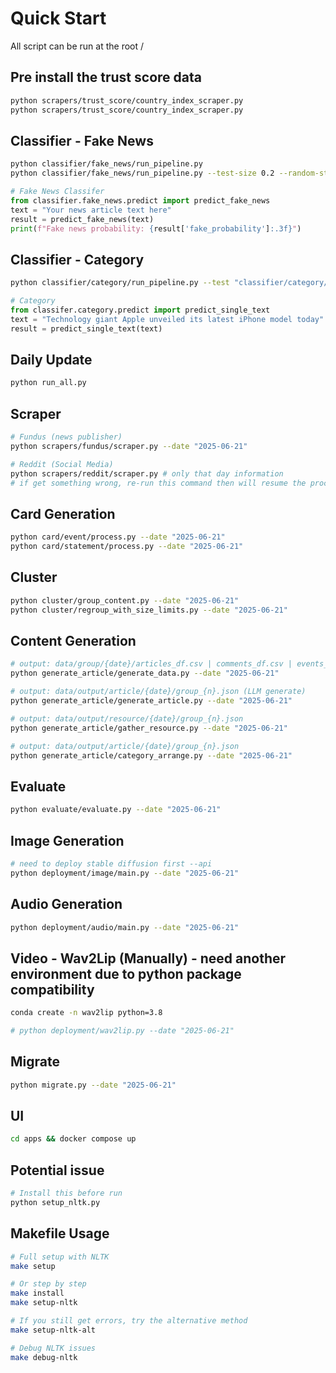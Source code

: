 # Quick Start

All script can be run at the root /

## Pre install the trust score data

```bash
python scrapers/trust_score/country_index_scraper.py
python scrapers/trust_score/country_index_scraper.py
```

## Classifier - Fake News

```bash
python classifier/fake_news/run_pipeline.py 
python classifier/fake_news/run_pipeline.py --test-size 0.2 --random-state 42
```

```python
# Fake News Classifer
from classifier.fake_news.predict import predict_fake_news
text = "Your news article text here"
result = predict_fake_news(text)
print(f"Fake news probability: {result['fake_probability']:.3f}")
```

## Classifier - Category

```bash
python classifier/category/run_pipeline.py --test "classifier/category/dataset/BBC_News_Test.csv" --train "classifier/category/dataset/BBC_News_Train.csv"
```

```python
# Category
from classifer.category.predict import predict_single_text
text = "Technology giant Apple unveiled its latest iPhone model today"
result = predict_single_text(text)
```

## Daily Update

```bash
python run_all.py
```

## Scraper 

```bash
# Fundus (news publisher)
python scrapers/fundus/scraper.py --date "2025-06-21"

# Reddit (Social Media) 
python scrapers/reddit/scraper.py # only that day information
# if get something wrong, re-run this command then will resume the processing !
```

## Card Generation
```bash
python card/event/process.py --date "2025-06-21"
python card/statement/process.py --date "2025-06-21"
```

## Cluster
```bash
python cluster/group_content.py --date "2025-06-21"  
python cluster/regroup_with_size_limits.py --date "2025-06-21" 
```

## Content Generation
```bash
# output: data/group/{date}/articles_df.csv | comments_df.csv | events_df.csv | post_df.csv
python generate_article/generate_data.py --date "2025-06-21"
```

```bash
# output: data/output/article/{date}/group_{n}.json (LLM generate)
python generate_article/generate_article.py --date "2025-06-21"
```

```bash
# output: data/output/resource/{date}/group_{n}.json
python generate_article/gather_resource.py --date "2025-06-21"
```

```bash
# output: data/output/article/{date}/group_{n}.json
python generate_article/category_arrange.py --date "2025-06-21"
```

## Evaluate

```bash
python evaluate/evaluate.py --date "2025-06-21"
```

## Image Generation

```bash
# need to deploy stable diffusion first --api
python deployment/image/main.py --date "2025-06-21"   
```

## Audio Generation

```bash
python deployment/audio/main.py --date "2025-06-21"
```

## Video - Wav2Lip (Manually) - need another environment due to python package compatibility 

```bash
conda create -n wav2lip python=3.8
```

```bash
# python deployment/wav2lip.py --date "2025-06-21"
```

## Migrate

```bash
python migrate.py --date "2025-06-21"
```

## UI

```bash
cd apps && docker compose up
```

## Potential issue

```bash
# Install this before run
python setup_nltk.py
```

## Makefile Usage

```bash
# Full setup with NLTK
make setup

# Or step by step
make install
make setup-nltk

# If you still get errors, try the alternative method
make setup-nltk-alt

# Debug NLTK issues
make debug-nltk
```